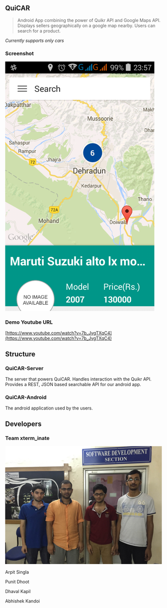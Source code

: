 ## QuiCAR

> Android App combining the power of Quikr API and Google Maps API. Displays sellers geographically on a google map nearby. Users can search for a product.

_Currently supports only cars_

### Screenshot

![Screenshot](extra/screenshot.png)

### Demo Youtube URL

[https://www.youtube.com/watch?v=7b_JvgTXqC4](https://www.youtube.com/watch?v=7b_JvgTXqC4)

## Structure

### QuiCAR-Server

The server that powers QuiCAR. Handles interaction with the Quikr API. Provides a REST, JSON based searchable API for our android app.

### QuiCAR-Android

The android application used by the users.

## Developers

### Team xterm_inate

![Team](extra/team.jpg)

Arpit Singla

Punit Dhoot

Dhaval Kapil

Abhishek Kandoi